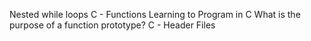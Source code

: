 Nested while loops
C - Functions
Learning to Program in C 
What is the purpose of a function prototype?
C - Header Files
